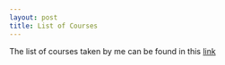 ```yaml
---
layout: post
title: List of Courses
---
```

The list of courses taken by me can be found in this [link](../../../pdfs/grades_biplab.pdf)